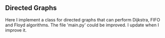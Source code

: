 ## Directed Graphs

Here I implement a class for directed graphs that can perform Dijkstra, FIFO and Floyd algorithms. The file 'main.py' could be improved.
I update when I improve it.
